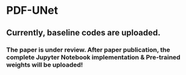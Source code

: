 # PDF-UNet

## Currently, baseline codes are uploaded.

### The paper is under review. After paper publication, the complete Jupyter Notebook implementation & Pre-trained weights will be uploaded!
